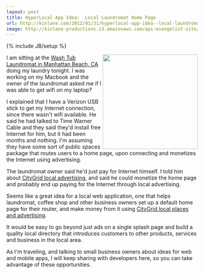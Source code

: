 ```yaml
---
layout: post
title: HyperLocal App Idea:  Local Laundromat Home Page
url: http://kinlane.com/2012/01/31/hyperlocal-app-idea--local-laundromat-home-page/
image: http://kinlane-productions.s3.amazonaws.com/api-evangelist-site/blog/laundromat.JPG
---
```

{% include JB/setup %}
<p>
     <a href="http://losangeles.citysearch.com/profile/140772/manhattan_beach_ca/wash_tub.html"><img class="aligncenter size-medium wp-image-568" title="laundromat" src="http://www.citygridmedia.com/developer/wp-content/uploads/2012/01/laundromat-300x240.jpg" alt="" width="250" align="right" /></a>I am sitting at the <a title="Wash Tub Laundromat in Manhattan Beach, CA" href="http://losangeles.citysearch.com/profile/140772/manhattan_beach_ca/wash_tub.html">Wash Tub Laundromat in Manhattan Beach, CA</a> doing my laundry tonight. I was working on my Macbook and the owner of the laundromat asked me if I was able to get wifi on my laptop?
</p>
<p>
     I explained that I have a Verizon USB stick to get my Internet connection, since there wasn't wifi available. He said he had talked to Time Warner Cable and they said they'd install free Internet for him, but it had been months and nothing. I'm assuming they have some sort of public spaces package that routes users to a home page, upon connecting and monetizes the Internet using advertising.
</p>
<p>
     The laundromat owner said he'd just pay for Internet himself. I told him about <a title="CityGrid Local Advertising" href="http://docs.citygridmedia.com/display/citygridv2/Ads+by+CityGrid">CityGrid local advertising,</a> and said he could monetize the home page and probably end up paying for the Internet through local advertising.
</p>
<p>
     Seems like a great idea for a local web application, one that helps laundromat, coffee shop and other business owners set up a default home page for their router, and make money from it using <a title="CityGrid Places and Advertising" href="http://developer.citygridmedia.com/">CityGrid local places and advertising</a>.
</p>
<p>
     It would be easy to go beyond just ads on a single splash page and build a quality local directory that introduces customers to other products, services and business in the local area.
</p>
<p>
     As I'm traveling, and talking to small business owners about ideas for web and mobile apps, I will keep sharing with developers here, so you can take advantage of these opportunities.
</p>
